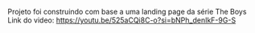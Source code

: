 Projeto foi construindo com base a uma landing page da série The Boys
Link do video: https://youtu.be/525aCQi8C-o?si=bNPh_denIkF-9G-S
